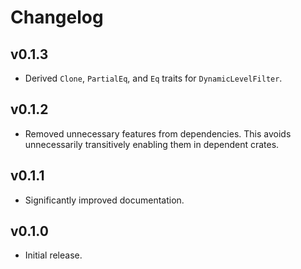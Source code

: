 # Changelog

## v0.1.3
* Derived `Clone`, `PartialEq`, and `Eq` traits for `DynamicLevelFilter`.

## v0.1.2
* Removed unnecessary features from dependencies.
  This avoids unnecessarily transitively enabling them in dependent crates.

## v0.1.1
* Significantly improved documentation.

## v0.1.0
* Initial release.
